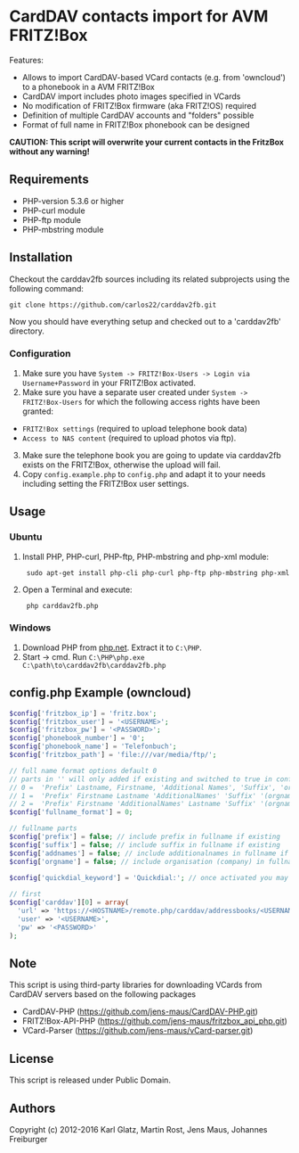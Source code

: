 # CardDAV contacts import for AVM FRITZ!Box


Features:

* Allows to import CardDAV-based VCard contacts (e.g. from 'owncloud') to a phonebook in a AVM FRITZ!Box
* CardDAV import includes photo images specified in VCards
* No modification of FRITZ!Box firmware (aka FRITZ!OS) required
* Definition of multiple CardDAV accounts and "folders" possible
* Format of full name in FRITZ!Box phonebook can be designed

**CAUTION: This script will overwrite your current contacts in the FritzBox without any warning!**

## Requirements

* PHP-version 5.3.6 or higher
* PHP-curl module
* PHP-ftp module
* PHP-mbstring module

## Installation

Checkout the carddav2fb sources including its related subprojects using the following command:

```
git clone https://github.com/carlos22/carddav2fb.git
```

Now you should have everything setup and checked out to a 'carddav2fb' directory.

### Configuration
1. Make sure you have `System -> FRITZ!Box-Users -> Login via Username+Password` in your FRITZ!Box activated.
2. Make sure you have a separate user created under `System -> FRITZ!Box-Users` for which the following access rights have been granted: 
  * `FRITZ!Box settings` (required to upload telephone book data)
  * `Access to NAS content` (required to upload photos via ftp).
3. Make sure the telephone book you are going to update via carddav2fb exists on the FRITZ!Box, otherwise the upload will fail.
4. Copy `config.example.php` to `config.php` and adapt it to your needs including setting the FRITZ!Box user settings.

## Usage

### Ubuntu

1. Install PHP, PHP-curl, PHP-ftp, PHP-mbstring and php-xml module:

		sudo apt-get install php-cli php-curl php-ftp php-mbstring php-xml

2. Open a Terminal and execute:

		php carddav2fb.php

### Windows

1. Download PHP from [php.net](http://windows.php.net/download/). Extract it to `C:\PHP`.
2. Start -> cmd. Run `C:\PHP\php.exe C:\path\to\carddav2fb\carddav2fb.php`

## config.php Example (owncloud)

```php
$config['fritzbox_ip'] = 'fritz.box';
$config['fritzbox_user'] = '<USERNAME>';
$config['fritzbox_pw'] = '<PASSWORD>';
$config['phonebook_number'] = '0';
$config['phonebook_name'] = 'Telefonbuch';
$config['fritzbox_path'] = 'file:///var/media/ftp/';

// full name format options default 0
// parts in '' will only added if existing and switched to true in config
// 0 =  'Prefix' Lastname, Firstname, 'Additional Names', 'Suffix', 'orgname'
// 1 =  'Prefix' Firstname Lastname 'AdditionalNames' 'Suffix' '(orgname)'
// 2 =  'Prefix' Firstname 'AdditionalNames' Lastname 'Suffix' '(orgname)'
$config['fullname_format'] = 0;

// fullname parts
$config['prefix'] = false; // include prefix in fullname if existing
$config['suffix'] = false; // include suffix in fullname if existing
$config['addnames'] = false; // include additionalnames in fullname if existing
$config['orgname'] = false; // include organisation (company) in fullname if existing
	
$config['quickdial_keyword'] = 'Quickdial:'; // once activated you may add 'Quickdial:+49030123456:**709' to the contact note field and the number will be set as quickdialnumber in your FRITZ!Box. It is possible to add more quickdials for one contact each in a new line

// first
$config['carddav'][0] = array(
  'url' => 'https://<HOSTNAME>/remote.php/carddav/addressbooks/<USERNAME>/contacts',
  'user' => '<USERNAME>',
  'pw' => '<PASSWORD>'
);
```

## Note
This script is using third-party libraries for downloading VCards from CardDAV servers based on the following packages
* CardDAV-PHP (https://github.com/jens-maus/CardDAV-PHP.git)
* FRITZ!Box-API-PHP (https://github.com/jens-maus/fritzbox_api_php.git)
* VCard-Parser (https://github.com/jens-maus/vCard-parser.git)

## License
This script is released under Public Domain.

## Authors
Copyright (c) 2012-2016 Karl Glatz, Martin Rost, Jens Maus, Johannes Freiburger
